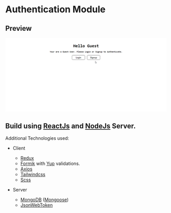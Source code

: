 # Authentication Module

## Preview

![Preview GIF](https://raw.githubusercontent.com/hsbali/authentication-module/master/preview.gif)

## Build using [ReactJs](https://reactjs.org/) and [NodeJs](https://nodejs.org/) Server.

Additional Technologies used:
- Client
    - [Redux](https://redux.js.org/)
    - [Formik](https://www.npmjs.com/package/formik) with [Yup](https://www.npmjs.com/package/yup) validations.
    - [Axios](https://www.npmjs.com/package/axios)
    - [Tailwindcss](https://tailwindcss.com/)
    - [Scss](https://sass-lang.com/)

- Server
    - [MongoDB](https://www.mongodb.com/) ([Mongoose](https://mongoosejs.com/))
    - [JsonWebToken](https://www.npmjs.com/package/jsonwebtoken)


